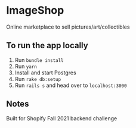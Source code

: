# ImageShop

Online marketplace to sell pictures/art/collectibles

## To run the app locally

1. Run `bundle install`
2. Run `yarn`
3. Install and start Postgres
4. Run `rake db:setup`
5. Run `rails s` and head over to `localhost:3000`


## Notes
Built for Shopify Fall 2021 backend challenge

